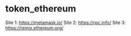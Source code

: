 # token_ethereum

Site 1: https://metamask.io/​
Site 2: https://rpc.info/
Site 3: https://remix.ethereum.org/

